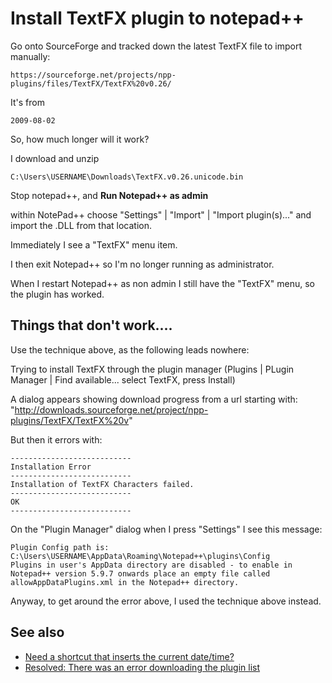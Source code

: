 # Install TextFX plugin to notepad++


Go onto SourceForge and tracked down the latest TextFX file to import manually:

	https://sourceforge.net/projects/npp-plugins/files/TextFX/TextFX%20v0.26/

It's from

	2009-08-02

So, how much longer will it work?

I download and unzip

	C:\Users\USERNAME\Downloads\TextFX.v0.26.unicode.bin


Stop notepad++, and **Run Notepad++ as admin**


within NotePad++ choose "Settings" | "Import" | "Import plugin(s)..." and import the .DLL from that location.

Immediately I see a "TextFX" menu item.

I then exit Notepad++ so I'm no longer running as administrator.

When I restart Notepad++ as non admin I still have the "TextFX" menu, so the plugin has worked.


## Things that don't work....

Use the technique above, as the following leads nowhere:

Trying to install TextFX through the plugin manager (Plugins | PLugin Manager | Find available... select TextFX, press Install)

A dialog appears showing download progress from a url starting with: "http://downloads.sourceforge.net/project/npp-plugins/TextFX/TextFX%20v"

But then it errors with:

	---------------------------
	Installation Error
	---------------------------
	Installation of TextFX Characters failed.
	---------------------------
	OK
	---------------------------

On the "Plugin Manager" dialog when I press "Settings" I see this message:


	Plugin Config path is:
	C:\Users\USERNAME\AppData\Roaming\Notepad++\plugins\Config
	Plugins in user's AppData directory are disabled - to enable in Notepad++ version 5.9.7 onwards place an empty file called allowAppDataPlugins.xml in the Notepad++ directory.


Anyway, to get around the error above, I used the technique above instead.



## See also

 * [Need a shortcut that inserts the current date/time?](todays_date.md)
 * [Resolved: There was an error downloading the plugin list](error_downloading_the_plugin_list.md)